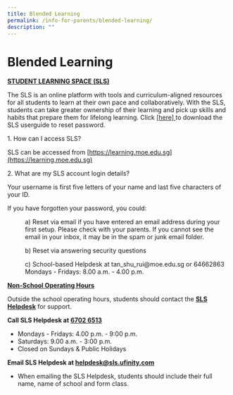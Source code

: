 ```yaml
---
title: Blended Learning
permalink: /info-for-parents/blended-learning/
description: ""
---
```

# Blended Learning

<strong><u>STUDENT LEARNING SPACE (SLS)</u></strong>

The SLS is an online platform with tools and curriculum-aligned resources for all students to learn at their own pace and collaboratively. With the SLS, students can take greater ownership of their learning and pick up skills and habits that prepare them for lifelong learning. Click [ [here] ](/files/2023/Info%20for%20parents/SLS%20ANNEX.pdf) to download the SLS userguide to reset password.

<p>1. How can I access SLS?</p>

SLS can be accessed from [https://learning.moe.edu.sg](https://learning.moe.edu.sg)

<p>2. What are my SLS account login details?</p>

Your username is first five letters of your name and last five characters of your ID.

If you have forgotten your password, you could:

<style type="text/css">
<!--
 .tab { margin-left: 40px; }
-->
</style>

<p class="tab">a) Reset via email if you have entered an email address during your first setup. Please check with your parents. If you cannot see the email in your inbox, it may be in the spam or junk email folder.</p>

<p class="tab">b) Reset via answering security questions</p>

<p class="tab">c) School-based Helpdesk at tan_shu_rui@moe.edu.sg or 64662863 <br>Mondays - Fridays: 8.00 a.m. - 4.00 p.m. </p>

<strong><u>Non-School Operating Hours</u></strong>

Outside the school operating hours, students should contact the <strong><u>SLS Helpdesk</u></strong> for support.

<strong>Call SLS Helpdesk at <u>6702 6513</u></strong>

- Mondays - Fridays: 4.00 p.m. - 9:00 p.m.
- Saturdays: 9.00 a.m. - 3:00 p.m.
- Closed on Sundays & Public Holidays

**Email SLS Helpdesk at helpdesk@sls.ufinity.com**

- When emailing the SLS Helpdesk, students should include their full name, name of school and form class.